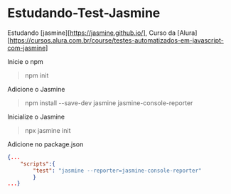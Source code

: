 # Estudando-Test-Jasmine
Estudando [jasmine][https://jasmine.github.io/], Curso da [Alura][https://cursos.alura.com.br/course/testes-automatizados-em-javascript-com-jasmine]

Inicie o npm
>npm init

Adicione o Jasmine
>npm install --save-dev jasmine jasmine-console-reporter

Inicialize o Jasmine
>npx jasmine init

Adicione no package.json
``` json
{...
    "scripts":{
        "test": "jasmine --reporter=jasmine-console-reporter"
        } 
...}
```